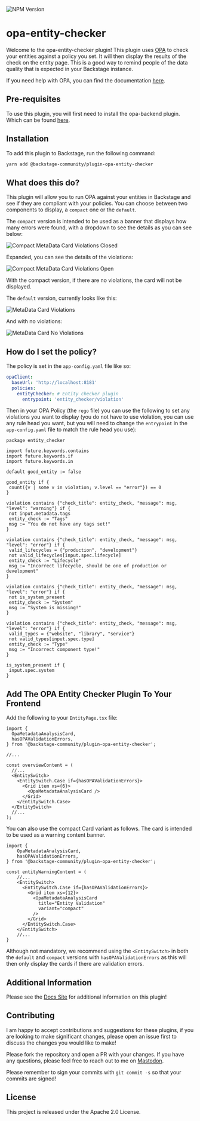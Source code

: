 ![NPM Version](https://img.shields.io/npm/v/%40parsifal-m%2Fplugin-opa-entity-checker?logo=npm)

# opa-entity-checker

Welcome to the opa-entity-checker plugin! This plugin uses [OPA](https://github.com/open-policy-agent/opa) to check your entities against a policy you set. It will then display the results of the check on the entity page. This is a good way to remind people of the data quality that is expected in your Backstage instance.

If you need help with OPA, you can find the documentation [here](https://www.openpolicyagent.org/docs/latest/).

## Pre-requisites

To use this plugin, you will first need to install the opa-backend plugin. Which can be found [here](../backstage-opa-backend/README.md).

## Installation

To add this plugin to Backstage, run the following command:

```bash
yarn add @backstage-community/plugin-opa-entity-checker
```

## What does this do?

This plugin will allow you to run OPA against your entities in Backstage and see if they are compliant with your policies. You can choose between two components to display, a `compact` one or the `default`.

The `compact` version is intended to be used as a banner that displays how many errors were found, with a dropdown to see the details as you can see below:

![Compact MetaData Card Violations Closed](../../docs/assets/card-compact-closed.png)

Expanded, you can see the details of the violations:

![Compact MetaData Card Violations Open](../../docs/assets/card-compact-opened.png)

With the compact version, if there are no violations, the card will not be displayed.

The `default` version, currently looks like this:

![MetaData Card Violations](../../docs/assets/card1.png)

And with no violations:

![MetaData Card No Violations](../../docs/assets/card2.png)

## How do I set the policy?

The policy is set in the `app-config.yaml` file like so:

```yaml
opaClient:
  baseUrl: 'http://localhost:8181'
  policies:
    entityChecker: # Entity checker plugin
      entrypoint: 'entity_checker/violation'
```

Then in your OPA Policy (the `rego` file) you can use the following to set any violations you want to display (you do not have to use violation, you can use any rule head you want, but you will need to change the `entrypoint` in the `app-config.yaml` file to match the rule head you use):

```rego
package entity_checker

import future.keywords.contains
import future.keywords.if
import future.keywords.in

default good_entity := false

good_entity if {
 count({v | some v in violation; v.level == "error"}) == 0
}

violation contains {"check_title": entity_check, "message": msg, "level": "warning"} if {
 not input.metadata.tags
 entity_check := "Tags"
 msg := "You do not have any tags set!"
}

violation contains {"check_title": entity_check, "message": msg, "level": "error"} if {
 valid_lifecycles = {"production", "development"}
 not valid_lifecycles[input.spec.lifecycle]
 entity_check := "Lifecycle"
 msg := "Incorrect lifecycle, should be one of production or development"
}

violation contains {"check_title": entity_check, "message": msg, "level": "error"} if {
 not is_system_present
 entity_check := "System"
 msg := "System is missing!"
}

violation contains {"check_title": entity_check, "message": msg, "level": "error"} if {
 valid_types = {"website", "library", "service"}
 not valid_types[input.spec.type]
 entity_check := "Type"
 msg := "Incorrect component type!"
}

is_system_present if {
 input.spec.system
}
```

## Add The OPA Entity Checker Plugin To Your Frontend

Add the following to your `EntityPage.tsx` file:

```tsx
import {
  OpaMetadataAnalysisCard,
  hasOPAValidationErrors,
} from '@backstage-community/plugin-opa-entity-checker';

//...

const overviewContent = (
  //...
  <EntitySwitch>
    <EntitySwitch.Case if={hasOPAValidationErrors}>
      <Grid item xs={6}>
        <OpaMetadataAnalysisCard />
      </Grid>
    </EntitySwitch.Case>
  </EntitySwitch>
  //...
);
```

You can also use the compact Card variant as follows. The card is intended to be used as a warning content banner.

```tsx
import {
    OpaMetadataAnalysisCard,
    hasOPAValidationErrors,
} from '@backstage-community/plugin-opa-entity-checker';

const entityWarningContent = (
    //...
    <EntitySwitch>
      <EntitySwitch.Case if={hasOPAValidationErrors}>
        <Grid item xs={12}>
          <OpaMetadataAnalysisCard
            title="Entity Validation"
            variant="compact"
          />
        </Grid>
      </EntitySwitch.Case>
    </EntitySwitch>
    //...
}
```

Although not mandatory, we recommend using the `<EntitySwitch>` in both the `default` and `compact` versions with `hasOPAValidationErrors` as this will then only display the cards if there are validation errors.

## Additional Information

Please see the [Docs Site](https://parsifal-m.github.io/backstage-opa-plugins/#/opa-entity-checker/introduction) for additional information on this plugin!

## Contributing

I am happy to accept contributions and suggestions for these plugins, if you are looking to make significant changes, please open an issue first to discuss the changes you would like to make!

Please fork the repository and open a PR with your changes. If you have any questions, please feel free to reach out to me on [Mastodon](https://hachyderm.io/@parcifal).

Please remember to sign your commits with `git commit -s` so that your commits are signed!

## License

This project is released under the Apache 2.0 License.
